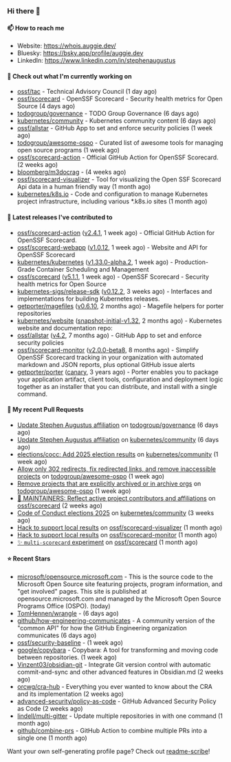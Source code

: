 ### Hi there 👋

#### 📫 How to reach me

- Website: https://whois.auggie.dev/
- Bluesky: https://bsky.app/profile/auggie.dev
- LinkedIn: https://www.linkedin.com/in/stephenaugustus

#### 👷 Check out what I'm currently working on

- [ossf/tac](https://github.com/ossf/tac) - Technical Advisory Council (1 day ago)
- [ossf/scorecard](https://github.com/ossf/scorecard) - OpenSSF Scorecard - Security health metrics for Open Source (4 days ago)
- [todogroup/governance](https://github.com/todogroup/governance) - TODO Group Governance (6 days ago)
- [kubernetes/community](https://github.com/kubernetes/community) - Kubernetes community content (6 days ago)
- [ossf/allstar](https://github.com/ossf/allstar) - GitHub App to set and enforce security policies (1 week ago)
- [todogroup/awesome-ospo](https://github.com/todogroup/awesome-ospo) - Curated list of awesome tools for managing open source programs (1 week ago)
- [ossf/scorecard-action](https://github.com/ossf/scorecard-action) - Official GitHub Action for OpenSSF Scorecard. (2 weeks ago)
- [bloomberg/m3docrag](https://github.com/bloomberg/m3docrag) -  (4 weeks ago)
- [ossf/scorecard-visualizer](https://github.com/ossf/scorecard-visualizer) - Tool for visualizing the Open SSF Scorecard Api data in a human friendly way (1 month ago)
- [kubernetes/k8s.io](https://github.com/kubernetes/k8s.io) - Code and configuration to manage Kubernetes project infrastructure, including various *.k8s.io sites (1 month ago)

#### 🔭 Latest releases I've contributed to

- [ossf/scorecard-action](https://github.com/ossf/scorecard-action) ([v2.4.1](https://github.com/ossf/scorecard-action/releases/tag/v2.4.1), 1 week ago) - Official GitHub Action for OpenSSF Scorecard.
- [ossf/scorecard-webapp](https://github.com/ossf/scorecard-webapp) ([v1.0.12](https://github.com/ossf/scorecard-webapp/releases/tag/v1.0.12), 1 week ago) - Website and API for OpenSSF Scorecard
- [kubernetes/kubernetes](https://github.com/kubernetes/kubernetes) ([v1.33.0-alpha.2](https://github.com/kubernetes/kubernetes/releases/tag/v1.33.0-alpha.2), 1 week ago) - Production-Grade Container Scheduling and Management
- [ossf/scorecard](https://github.com/ossf/scorecard) ([v5.1.1](https://github.com/ossf/scorecard/releases/tag/v5.1.1), 1 week ago) - OpenSSF Scorecard - Security health metrics for Open Source
- [kubernetes-sigs/release-sdk](https://github.com/kubernetes-sigs/release-sdk) ([v0.12.2](https://github.com/kubernetes-sigs/release-sdk/releases/tag/v0.12.2), 3 weeks ago) - Interfaces and implementations for building Kubernetes releases.
- [getporter/magefiles](https://github.com/getporter/magefiles) ([v0.6.10](https://github.com/getporter/magefiles/releases/tag/v0.6.10), 2 months ago) - Magefile helpers for porter repositories
- [kubernetes/website](https://github.com/kubernetes/website) ([snapshot-initial-v1.32](https://github.com/kubernetes/website/releases/tag/snapshot-initial-v1.32), 2 months ago) - Kubernetes website and documentation repo: 
- [ossf/allstar](https://github.com/ossf/allstar) ([v4.2](https://github.com/ossf/allstar/releases/tag/v4.2), 7 months ago) - GitHub App to set and enforce security policies
- [ossf/scorecard-monitor](https://github.com/ossf/scorecard-monitor) ([v2.0.0-beta8](https://github.com/ossf/scorecard-monitor/releases/tag/v2.0.0-beta8), 8 months ago) - Simplify OpenSSF Scorecard tracking in your organization with automated markdown and JSON reports, plus optional GitHub issue alerts
- [getporter/porter](https://github.com/getporter/porter) ([canary](https://github.com/getporter/porter/releases/tag/canary), 3 years ago) - Porter enables you to package your application artifact, client tools, configuration and deployment logic together as an installer that you can distribute, and install with a single command.

#### 🔨 My recent Pull Requests

- [Update Stephen Augustus affiliation](https://github.com/todogroup/governance/pull/375) on [todogroup/governance](https://github.com/todogroup/governance) (6 days ago)
- [Update Stephen Augustus affiliation](https://github.com/kubernetes/community/pull/8351) on [kubernetes/community](https://github.com/kubernetes/community) (6 days ago)
- [elections/cocc: Add 2025 election results](https://github.com/kubernetes/community/pull/8342) on [kubernetes/community](https://github.com/kubernetes/community) (1 week ago)
- [Allow only 302 redirects, fix redirected links, and remove inaccessible projects](https://github.com/todogroup/awesome-ospo/pull/69) on [todogroup/awesome-ospo](https://github.com/todogroup/awesome-ospo) (1 week ago)
- [Remove projects that are explicitly archived or in archive orgs](https://github.com/todogroup/awesome-ospo/pull/68) on [todogroup/awesome-ospo](https://github.com/todogroup/awesome-ospo) (1 week ago)
- [📖 MAINTAINERS: Reflect active project contributors and affiliations](https://github.com/ossf/scorecard/pull/4521) on [ossf/scorecard](https://github.com/ossf/scorecard) (2 weeks ago)
- [Code of Conduct elections 2025](https://github.com/kubernetes/community/pull/8314) on [kubernetes/community](https://github.com/kubernetes/community) (3 weeks ago)
- [Hack to support local results](https://github.com/ossf/scorecard-visualizer/pull/453) on [ossf/scorecard-visualizer](https://github.com/ossf/scorecard-visualizer) (1 month ago)
- [Hack to support local results](https://github.com/ossf/scorecard-monitor/pull/90) on [ossf/scorecard-monitor](https://github.com/ossf/scorecard-monitor) (1 month ago)
- [✨ `multi-scorecard` experiment](https://github.com/ossf/scorecard/pull/4502) on [ossf/scorecard](https://github.com/ossf/scorecard) (1 month ago)

#### ⭐ Recent Stars

- [microsoft/opensource.microsoft.com](https://github.com/microsoft/opensource.microsoft.com) - This is the source code to the Microsoft Open Source site featuring projects, program information, and &#34;get involved&#34; pages. This site is published at opensource.microsoft.com and managed by the Microsoft Open Source Programs Office (OSPO). (today)
- [TomHennen/wrangle](https://github.com/TomHennen/wrangle) -  (6 days ago)
- [github/how-engineering-communicates](https://github.com/github/how-engineering-communicates) - A community version of the &#34;common API&#34; for how the GitHub Engineering organization communicates (6 days ago)
- [ossf/security-baseline](https://github.com/ossf/security-baseline) -  (1 week ago)
- [google/copybara](https://github.com/google/copybara) - Copybara: A tool for transforming and moving code between repositories. (1 week ago)
- [Vinzent03/obsidian-git](https://github.com/Vinzent03/obsidian-git) - Integrate Git version control with automatic commit-and-sync and other advanced features in Obsidian.md (2 weeks ago)
- [orcwg/cra-hub](https://github.com/orcwg/cra-hub) - Everything you ever wanted to know about the CRA and its implementation (2 weeks ago)
- [advanced-security/policy-as-code](https://github.com/advanced-security/policy-as-code) - GitHub Advanced Security Policy as Code (2 weeks ago)
- [lindell/multi-gitter](https://github.com/lindell/multi-gitter) - Update multiple repositories in with one command (1 month ago)
- [github/combine-prs](https://github.com/github/combine-prs) - GitHub Action to combine multiple PRs into a single one (1 month ago)



Want your own self-generating profile page? Check out [readme-scribe](https://github.com/muesli/readme-scribe)!
